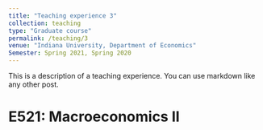 ```yaml
---
title: "Teaching experience 3"
collection: teaching
type: "Graduate course"
permalink: /teaching/3
venue: "Indiana University, Department of Economics"
Semester: Spring 2021, Spring 2020
---
```


This is a description of a teaching experience. You can use markdown like any other post.

E521: Macroeconomics II
======
